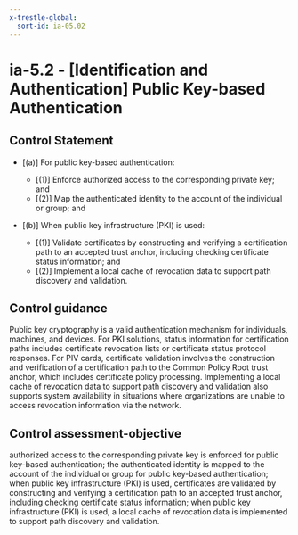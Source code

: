 ```yaml
---
x-trestle-global:
  sort-id: ia-05.02
---
```


# ia-5.2 - \[Identification and Authentication\] Public Key-based Authentication

## Control Statement

- \[(a)\] For public key-based authentication:

  - \[(1)\] Enforce authorized access to the corresponding private key; and
  - \[(2)\] Map the authenticated identity to the account of the individual or group; and

- \[(b)\] When public key infrastructure (PKI) is used:

  - \[(1)\] Validate certificates by constructing and verifying a certification path to an accepted trust anchor, including checking certificate status information; and
  - \[(2)\] Implement a local cache of revocation data to support path discovery and validation.

## Control guidance

Public key cryptography is a valid authentication mechanism for individuals, machines, and devices. For PKI solutions, status information for certification paths includes certificate revocation lists or certificate status protocol responses. For PIV cards, certificate validation involves the construction and verification of a certification path to the Common Policy Root trust anchor, which includes certificate policy processing. Implementing a local cache of revocation data to support path discovery and validation also supports system availability in situations where organizations are unable to access revocation information via the network.

## Control assessment-objective

authorized access to the corresponding private key is enforced for public key-based authentication;
the authenticated identity is mapped to the account of the individual or group for public key-based authentication;
when public key infrastructure (PKI) is used, certificates are validated by constructing and verifying a certification path to an accepted trust anchor, including checking certificate status information;
when public key infrastructure (PKI) is used, a local cache of revocation data is implemented to support path discovery and validation.
